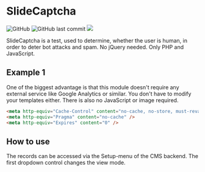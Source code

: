 # SlideCaptcha

![GitHub](https://img.shields.io/github/license/techcnet/SlideCaptcha)
![GitHub last commit](https://img.shields.io/github/last-commit/techcnet/SlideCaptcha)
[![](https://img.shields.io/static/v1?label=Sponsor&message=%E2%9D%A4&logo=GitHub&color=%23fe8e86)](https://github.com/sponsors/techcnet)

SlideCaptcha is a test, used to determine, whether the user is human, in order to deter bot attacks and spam. No jQuery needed. Only PHP and JavaScript.

## Example 1
One of the biggest advantage is that this module doesn't require any external service like Google Analytics or similar. You don't have to modify your templates either. There is also no JavaScript or image required.

````html
<meta http-equiv="Cache-Control" content="no-cache, no-store, must-revalidate" />
<meta http-equiv="Pragma" content="no-cache" />
<meta http-equiv="Expires" content="0" />
````

## How to use
The records can be accessed via the Setup-menu of the CMS backend. The first dropdown control changes the view mode.
